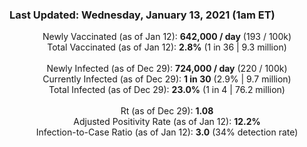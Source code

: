 ### Last Updated: Wednesday, January 13, 2021 (1am ET)
<p align="center">
Newly Vaccinated (as of Jan 12): <b>642,000 / day</b>
(193 / 100k)<br>
Total Vaccinated (as of Jan 12): <b>2.8%</b>
(1 in 36 | 9.3 million)<br>
<br>
Newly Infected (as of Dec 29): <b>724,000 / day</b> 
(220 / 100k)<br>
Currently Infected (as of Dec 29): <b>1 in 30</b>
(2.9% | 9.7 million)<br>
Total Infected (as of Dec 29): <b>23.0%</b>
(1 in 4 | 76.2 million)<br>
<br>
Rt (as of Dec 29): <b>1.08</b><br>
Adjusted Positivity Rate (as of Jan 12): <b>12.2%</b><br>
Infection-to-Case Ratio (as of Jan 12): <b>3.0</b> (34% detection rate)</p>